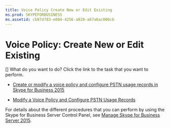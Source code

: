 ```yaml
---
title: Voice Policy Create New or Edit Existing
ms.prod: SKYPEFORBUSINESS
ms.assetid: cb07d783-e084-4256-a928-a67a6ac006cb
---
```



# Voice Policy: Create New or Edit Existing
[]
What do you want to do? Click the link to the task that you want to perform.
  
    
    


-  [Create or modify a voice policy and configure PSTN usage records in Skype for Business 2015](create-or-modify-a-voice-policy-and-configure-pstn-usage-records-in-skype-for-bu.md)
    
  
-  [Modify a Voice Policy and Configure PSTN Usage Records](http://technet.microsoft.com/library/6c53aaf5-218b-4bd4-8cea-31bc9d53f1bd.aspx)
    
  
For details about the different procedures that you can perform by using the Skype for Business Server Control Panel, see  [Manage Skype for Business Server 2015](manage-skype-for-business-server-2015.md).
